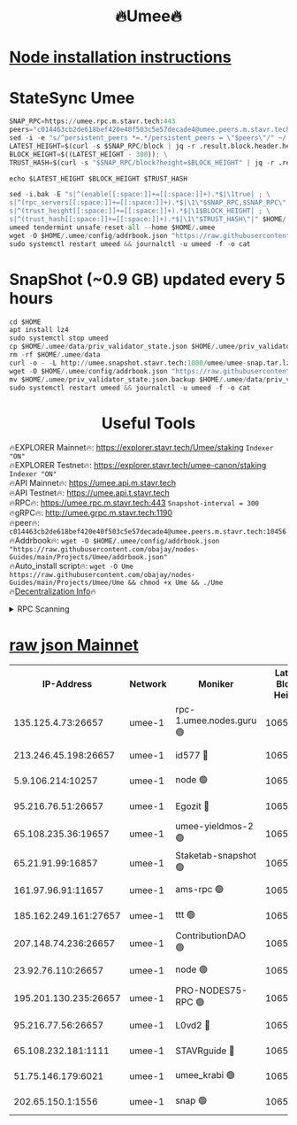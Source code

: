 <h1 align="center"> 🔥Umee🔥</h1>


[Node installation instructions](https://github.com/obajay/nodes-Guides/tree/main/Projects/Umee)
=
# StateSync Umee
```python
SNAP_RPC=https://umee.rpc.m.stavr.tech:443
peers="c014463cb2de618bef420e40f503c5e57decade4@umee.peers.m.stavr.tech:10456"
sed -i -e "s/^persistent_peers *=.*/persistent_peers = \"$peers\"/" ~/.umee/config/config.toml
LATEST_HEIGHT=$(curl -s $SNAP_RPC/block | jq -r .result.block.header.height); \
BLOCK_HEIGHT=$((LATEST_HEIGHT - 300)); \
TRUST_HASH=$(curl -s "$SNAP_RPC/block?height=$BLOCK_HEIGHT" | jq -r .result.block_id.hash)

echo $LATEST_HEIGHT $BLOCK_HEIGHT $TRUST_HASH

sed -i.bak -E "s|^(enable[[:space:]]+=[[:space:]]+).*$|\1true| ; \
s|^(rpc_servers[[:space:]]+=[[:space:]]+).*$|\1\"$SNAP_RPC,$SNAP_RPC\"| ; \
s|^(trust_height[[:space:]]+=[[:space:]]+).*$|\1$BLOCK_HEIGHT| ; \
s|^(trust_hash[[:space:]]+=[[:space:]]+).*$|\1\"$TRUST_HASH\"|" $HOME/.umee/config/config.toml
umeed tendermint unsafe-reset-all --home $HOME/.umee
wget -O $HOME/.umee/config/addrbook.json "https://raw.githubusercontent.com/obajay/nodes-Guides/main/Projects/Umee/addrbook.json"
sudo systemctl restart umeed && journalctl -u umeed -f -o cat
```
# SnapShot (~0.9 GB) updated every 5 hours
```python
cd $HOME
apt install lz4
sudo systemctl stop umeed
cp $HOME/.umee/data/priv_validator_state.json $HOME/.umee/priv_validator_state.json.backup
rm -rf $HOME/.umee/data
curl -o - -L http://umee.snapshot.stavr.tech:1000/umee/umee-snap.tar.lz4 | lz4 -c -d - | tar -x -C $HOME/.umee --strip-components 2
wget -O $HOME/.umee/config/addrbook.json "https://raw.githubusercontent.com/obajay/nodes-Guides/main/Projects/Umee/addrbook.json"
mv $HOME/.umee/priv_validator_state.json.backup $HOME/.umee/data/priv_validator_state.json
sudo systemctl restart umeed && journalctl -u umeed -f -o cat
```
 <h1 align="center"> Useful Tools</h1>

🔥EXPLORER Mainnet🔥:      https://explorer.stavr.tech/Umee/staking             `Indexer "ON"` \
🔥EXPLORER Testnet🔥:        https://explorer.stavr.tech/umee-canon/staking      `Indexer "ON"` \
🔥API Mainnet🔥:                   https://umee.api.m.stavr.tech \
🔥API Testnet🔥:                     https://umee.api.t.stavr.tech \
🔥RPC🔥:                           https://umee.rpc.m.stavr.tech:443                     `Snapshot-interval = 300` \
🔥gRPC🔥:                              http://umee.grpc.m.stavr.tech:1190 \
🔥peer🔥:                     `c014463cb2de618bef420e40f503c5e57decade4@umee.peers.m.stavr.tech:10456` \
🔥Addrbook🔥:    ```wget -O $HOME/.umee/config/addrbook.json "https://raw.githubusercontent.com/obajay/nodes-Guides/main/Projects/Umee/addrbook.json"``` \
🔥Auto_install script🔥: ```wget -O Ume https://raw.githubusercontent.com/obajay/nodes-Guides/main/Projects/Umee/Ume && chmod +x Ume && ./Ume``` \
🔥[Decentralization Info](https://github.com/obajay/StateSync-snapshots/tree/main/Projects/Umee/Decentralization)🔥

<details>
<summary>RPC Scanning</summary>

<h2 align="center"> We scan nodes in real time every 4 hours. And we provide the final result of RPC endpoints.
We cannot influence the operation of these nodes in any way. </h2>


```python
If Voting Power is higher than 0 --> then the Node is a validator of the network and may be subject to attack and be a potential threat to the chain.
```
```python
We marked such validators with a red symbol
```

</details>

[raw json Mainnet](https://rpc-check.umeem.stavr.tech/umeem/rpc-umeem-result.json)
=



<table><tr><th>IP-Address</th><th>Network</th><th>Moniker</th><th>Latest Block Height</th><th>Earliest Block Height</th><th>Catching Up</th><th>Tx Index</th><th>Voting Power</th><th>Scan Time</th></tr><tr><td>135.125.4.73:26657</td><td>umee-1</td><td>rpc-1.umee.nodes.guru 🟢</td><td>10653067</td><td>5167386</td><td>False</td><td>on</td><td>0</td><td>2024-02-18T20:07:43.969202562UTC</td></tr><tr><td>213.246.45.198:26657</td><td>umee-1</td><td>id577 🔴</td><td>10653054</td><td>7100001</td><td>False</td><td>on</td><td>35115902</td><td>2024-02-18T20:06:29.011205113UTC</td></tr><tr><td>5.9.106.214:10257</td><td>umee-1</td><td>node 🟢</td><td>10653062</td><td>7942001</td><td>False</td><td>on</td><td>0</td><td>2024-02-18T20:07:20.500043572UTC</td></tr><tr><td>95.216.76.51:26657</td><td>umee-1</td><td>Egozit 🔴</td><td>10653067</td><td>8262001</td><td>False</td><td>off</td><td>38504070</td><td>2024-02-18T20:07:43.631704933UTC</td></tr><tr><td>65.108.235.36:19657</td><td>umee-1</td><td>umee-yieldmos-2 🟢</td><td>10653048</td><td>9575548</td><td>False</td><td>on</td><td>0</td><td>2024-02-18T20:05:51.803139385UTC</td></tr><tr><td>65.21.91.99:16857</td><td>umee-1</td><td>Staketab-snapshot 🟢</td><td>10653058</td><td>9992001</td><td>False</td><td>off</td><td>0</td><td>2024-02-18T20:06:56.135772486UTC</td></tr><tr><td>161.97.96.91:11657</td><td>umee-1</td><td>ams-rpc 🟢</td><td>10653070</td><td>10352001</td><td>False</td><td>on</td><td>0</td><td>2024-02-18T20:08:02.408315227UTC</td></tr><tr><td>185.162.249.161:27657</td><td>umee-1</td><td>ttt 🟢</td><td>10653061</td><td>10381617</td><td>False</td><td>on</td><td>0</td><td>2024-02-18T20:07:08.837515752UTC</td></tr><tr><td>207.148.74.236:26657</td><td>umee-1</td><td>ContributionDAO 🟢</td><td>10653068</td><td>10484838</td><td>False</td><td>off</td><td>0</td><td>2024-02-18T20:07:51.090850298UTC</td></tr><tr><td>23.92.76.110:26657</td><td>umee-1</td><td>node 🟢</td><td>10653074</td><td>10526001</td><td>False</td><td>on</td><td>0</td><td>2024-02-18T20:08:25.628062064UTC</td></tr><tr><td>195.201.130.235:26657</td><td>umee-1</td><td>PRO-NODES75-RPC 🟢</td><td>10653062</td><td>10553062</td><td>False</td><td>on</td><td>0</td><td>2024-02-18T20:07:17.377687026UTC</td></tr><tr><td>95.216.77.56:26657</td><td>umee-1</td><td>L0vd2 🔴</td><td>10653070</td><td>10553070</td><td>False</td><td>off</td><td>38410987</td><td>2024-02-18T20:08:02.070155698UTC</td></tr><tr><td>65.108.232.181:1111</td><td>umee-1</td><td>STAVRguide 🔴</td><td>10653047</td><td>10560001</td><td>False</td><td>on</td><td>357732</td><td>2024-02-18T20:05:49.435830605UTC</td></tr><tr><td>51.75.146.179:6021</td><td>umee-1</td><td>umee_krabi 🟢</td><td>10653066</td><td>10641358</td><td>False</td><td>on</td><td>0</td><td>2024-02-18T20:07:37.202703931UTC</td></tr><tr><td>202.65.150.1:1556</td><td>umee-1</td><td>snap 🟢</td><td>10653062</td><td>10648082</td><td>False</td><td>on</td><td>0</td><td>2024-02-18T20:07:18.207820903UTC</td></tr></table>
